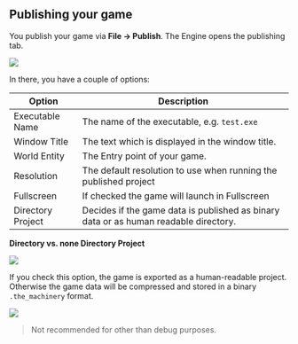 ## Publishing your game

You publish your game via **File -> Publish**. The Engine opens the publishing tab.

![](https://paper-attachments.dropbox.com/s_688CFE67758A45D845E788E6DA05448A2BCF730C2B07FEF2D06AB18D2C46F736_1625575509478_image.png)

In there, you have a couple of options:

| Option            | Description                                                  |
| ----------------- | ------------------------------------------------------------ |
| Executable Name   | The name of the executable, e.g. `test.exe`                  |
| Window Title      | The text which is displayed in the window title.             |
| World Entity      | The Entry point of your game.                                |
| Resolution        | The default resolution to use when running the published project |
| Fullscreen        | If checked the game will launch in Fullscreen                |
| Directory Project | Decides if the game data is published as binary data or as human readable directory. |





**Directory vs. none Directory Project**

![](https://paper-attachments.dropbox.com/s_688CFE67758A45D845E788E6DA05448A2BCF730C2B07FEF2D06AB18D2C46F736_1625575521208_image.png)


If you check this option, the game is exported as a human-readable project. Otherwise the game data will be compressed and stored in a binary `.the_machinery` format.

![](https://paper-attachments.dropbox.com/s_688CFE67758A45D845E788E6DA05448A2BCF730C2B07FEF2D06AB18D2C46F736_1625575817141_image.png)


> Not recommended for other than debug purposes.

